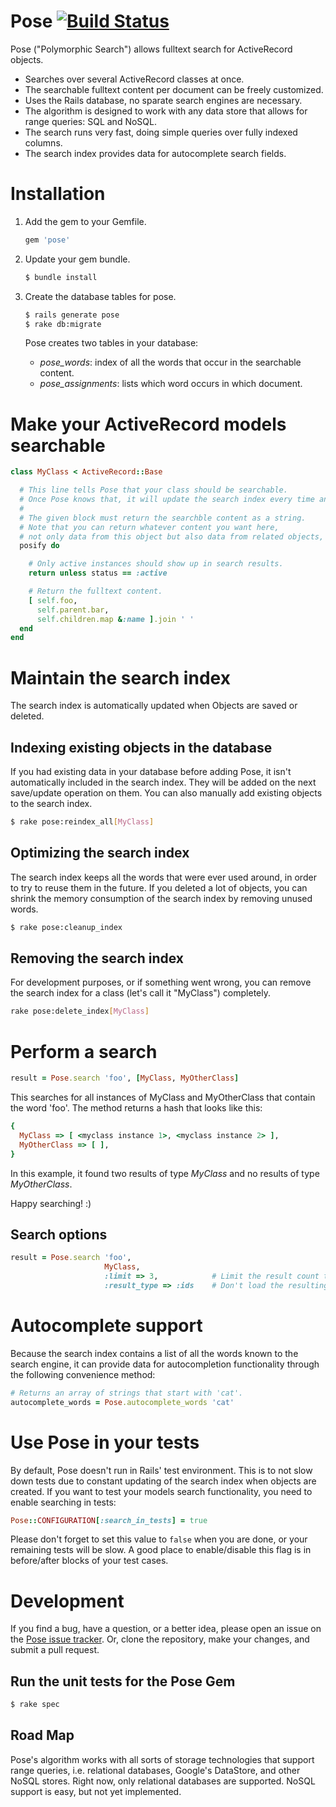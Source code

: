# Pose [![Build Status](https://secure.travis-ci.org/kevgo/pose.png)](http://travis-ci.org/#!/kevgo/pose)

Pose  ("Polymorphic Search") allows fulltext search for ActiveRecord objects.

* Searches over several ActiveRecord classes at once.
* The searchable fulltext content per document can be freely customized.
* Uses the Rails database, no sparate search engines are necessary.
* The algorithm is designed to work with any data store that allows for range queries: SQL and NoSQL.
* The search runs very fast, doing simple queries over fully indexed columns.
* The search index provides data for autocomplete search fields.


# Installation

1.  Add the gem to your Gemfile.

    ```ruby
    gem 'pose'
    ```

2.  Update your gem bundle.

    ```bash
    $ bundle install
    ```

3.  Create the database tables for pose.

    ```bash
    $ rails generate pose
    $ rake db:migrate
    ```

    Pose creates two tables in your database:

    * _pose_words_: index of all the words that occur in the searchable content.
    * _pose_assignments_: lists which word occurs in which document.


# Make your ActiveRecord models searchable

```ruby
class MyClass < ActiveRecord::Base

  # This line tells Pose that your class should be searchable.
  # Once Pose knows that, it will update the search index every time an instance is saved or deleted.
  #
  # The given block must return the searchble content as a string.
  # Note that you can return whatever content you want here,
  # not only data from this object but also data from related objects, class names, etc.
  posify do

    # Only active instances should show up in search results.
    return unless status == :active

    # Return the fulltext content.
    [ self.foo,
      self.parent.bar,
      self.children.map &:name ].join ' '
  end
end
```


# Maintain the search index

The search index is automatically updated when Objects are saved or deleted.

## Indexing existing objects in the database
If you had existing data in your database before adding Pose, it isn't automatically included in the search index.
They will be added on the next save/update operation on them.
You can also manually add existing objects to the search index.

```bash
$ rake pose:reindex_all[MyClass]
```

## Optimizing the search index
The search index keeps all the words that were ever used around, in order to try to reuse them in the future.
If you deleted a lot of objects, you can shrink the memory consumption of the search index by removing unused words.

```bash
$ rake pose:cleanup_index
```

## Removing the search index
For development purposes, or if something went wrong, you can remove the search index for a class
(let's call it "MyClass") completely.

```bash
rake pose:delete_index[MyClass]
```


# Perform a search

```ruby
result = Pose.search 'foo', [MyClass, MyOtherClass]
```

This searches for all instances of MyClass and MyOtherClass that contain the word 'foo'.
The method returns a hash that looks like this:

```ruby
{
  MyClass => [ <myclass instance 1>, <myclass instance 2> ],
  MyOtherClass => [ ],
}
```

In this example, it found two results of type _MyClass_ and no results of type _MyOtherClass_.

Happy searching!  :)


## Search options

```ruby
result = Pose.search 'foo',
                     MyClass,
                     :limit => 3,            # Limit the result count to 3.
                     :result_type => :ids    # Don't load the resulting objects, return just their ids.
```


# Autocomplete support

Because the search index contains a list of all the words known to the search engine,
it can provide data for autocompletion functionality through the following convenience method:

```ruby
# Returns an array of strings that start with 'cat'.
autocomplete_words = Pose.autocomplete_words 'cat'
```

# Use Pose in your tests

By default, Pose doesn't run in Rails' test environment. This is to not slow down tests due to constant updating of the search index when objects are created.
If you want to test your models search functionality, you need to enable searching in tests:

```ruby
Pose::CONFIGURATION[:search_in_tests] = true
```
    
Please don't forget to set this value to `false` when you are done, or your remaining tests will be slow. A good place to enable/disable this flag is in before/after blocks of your test cases.


# Development

If you find a bug, have a question, or a better idea, please open an issue on the
<a href="https://github.com/kevgo/pose/issues">Pose issue tracker</a>.
Or, clone the repository, make your changes, and submit a pull request.

## Run the unit tests for the Pose Gem

```bash
$ rake spec
```


## Road Map

Pose's algorithm works with all sorts of storage technologies that support range queries, i.e. relational databases,
Google's DataStore, and other NoSQL stores. Right now, only relational databases are supported. NoSQL support is easy,
but not yet implemented.

